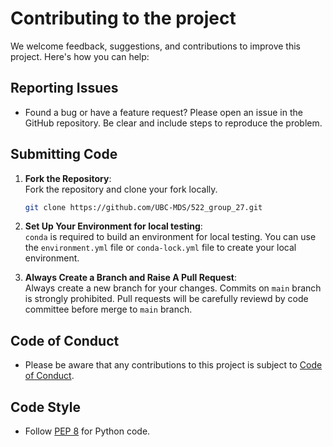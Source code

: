 # Contributing to the project

We welcome feedback, suggestions, and contributions to improve this project. Here's how you can help:

## Reporting Issues
- Found a bug or have a feature request? Please open an issue in the GitHub repository. Be clear and include steps to reproduce the problem.

## Submitting Code
1. **Fork the Repository**:  
   Fork the repository and clone your fork locally.
   ```bash
   git clone https://github.com/UBC-MDS/522_group_27.git

2. **Set Up Your Environment for local testing**:  
   `conda` is required to build an environment for local testing. You can use the `environment.yml` file or `conda-lock.yml` file to create your local environment.

3. **Always Create a Branch and Raise A Pull Request**:  
   Always create a new branch for your changes. Commits on `main` branch is strongly prohibited. Pull requests will be carefully reviewd by code committee before merge to `main` branch.

## Code of Conduct
- Please be aware that any contributions to this project is subject to [Code of Conduct](CODE_OF_CONDUCT.md).

## Code Style
- Follow [PEP 8](https://peps.python.org/pep-0008/) for Python code.